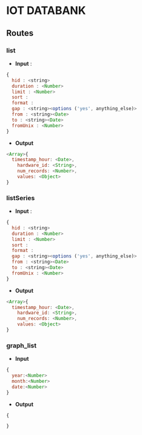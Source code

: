 # IOT DATABANK

## Routes

### list

- **Input** :
```js
{
  hid : <string>
  duration : <Number>
  limit : <Number>
  sort : 
  format :
  gap : <string><options ('yes', anything_else)>
  from : <string><Date>
  to : <string><Date>
  fromUnix : <Number>
}
```

- **Output**
```js
<Array>{
  timestamp_hour: <Date>,
	hardware_id: <String>,
	num_records: <Number>,
	values: <Object>
}
```

### listSeries

- **Input** :
```js
{
  hid : <string>
  duration : <Number>
  limit : <Number>
  sort : 
  format :
  gap : <string><options ('yes', anything_else)>
  from : <string><Date>
  to : <string><Date>
  fromUnix : <Number>
}
```

- **Output**
```js
<Array>{
  timestamp_hour: <Date>,
	hardware_id: <String>,
	num_records: <Number>,
	values: <Object>
}
```

### graph_list

- **Input**
```js
{
  year:<Number>
  month:<Number>
  date:<Number>
}
```

- **Output**

```js
{

}
```
